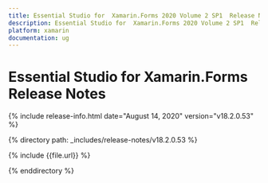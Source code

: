 ```yaml
---
title: Essential Studio for  Xamarin.Forms 2020 Volume 2 SP1  Release Notes  
description: Essential Studio for  Xamarin.Forms 2020 Volume 2 SP1  Release Notes  
platform: xamarin
documentation: ug
---
```


# Essential Studio for  Xamarin.Forms  Release Notes  

{% include release-info.html date="August 14, 2020"  version="v18.2.0.53" %} 


{% directory path: _includes/release-notes/v18.2.0.53 %}

{% include {{file.url}} %}

{% enddirectory %}